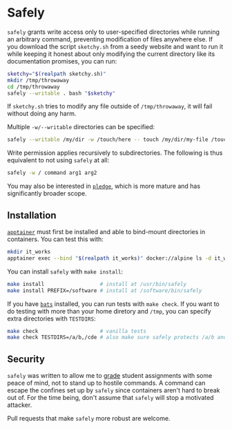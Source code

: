 # Safely

`safely` grants write access only to user-specified directories while running an arbitrary command, preventing modification of files anywhere else. If you download the script `sketchy.sh` from a seedy website and want to run it while keeping it honest about only modifying the current directory like its documentation promises, you can run:

```bash
sketchy="$(realpath sketchy.sh)"
mkdir /tmp/throwaway
cd /tmp/throwaway
safely --writable . bash "$sketchy"
```

If `sketchy.sh` tries to modify any file outside of `/tmp/throwaway`, it will fail without doing any harm.

Multiple `-w/--writable` directories can be specified:

```bash
safely --writable /my/dir -w /touch/here -- touch /my/dir/my-file /touch/here/done
```

Write permission applies recursively to subdirectories. The following is thus equivalent to not using `safely` at all:

```bash
safely -w / command arg1 arg2
```

You may also be interested in [`pledge`](https://justine.lol/pledge), which is more mature and has significantly broader scope.



## Installation

[`apptainer`](https://apptainer.org/docs/user/latest/quick_start.html#quick-installation) must first be installed and able to bind-mount directories in containers. You can test this with:

```bash
mkdir it_works
apptainer exec --bind "$(realpath it_works)" docker://alpine ls -d it_works && echo SUCCESS || echo FAILURE
```

You can install `safely` with `make install`:

```bash
make install                  # install at /usr/bin/safely
make install PREFIX=/software # install at /software/bin/safely
```

If you have [`bats`](https://bats-core.readthedocs.io/en/stable/index.html) installed, you can run tests with `make check`. If you want to do testing with more than your home diretory and `/tmp`, you can specify extra directories with `TESTDIRS`:

```bash
make check                    # vanilla tests
make check TESTDIRS=/a/b,/cde # also make sure safely protects /a/b and /cde
```



## Security

`safely` was written to allow me to [grade](https://github.com/BYUHPC/grade) student assignments with some peace of mind, not to stand up to hostile commands. A command can escape the confines set up by `safely` since containers aren't hard to break out of. For the time being, don't assume that `safely` will stop a motivated attacker.

Pull requests that make `safely` more robust are welcome.
